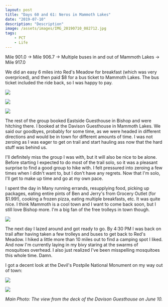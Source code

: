 ```yaml
---
layout: post
title: "Days 60 and 61: Neros in Mammoth Lakes"
date: "2019-07-10"
description: "Description"
image: /assets/images/IMG_20190710_082712.jpg
tags:
    - PCT
    - Life
---
```

Mile 901.0 -> Mile 906.7 -> Multiple buses in and out of Mammoth Lakes -> Mile 917.0

We did an easy 6 miles into Red's Meadow for breakfast (which was very overpriced), and then paid $8 for a bus ticket to Mammoth Lakes. The bus ticket included the ride back, so I was happy to pay.

![](/assets/images/IMG_20190709_065927.jpg)

![](/assets/images/MVIMG_20190709_073812.jpg)

![](/assets/images/IMG_20190709_073609.jpg)

The rest of the group booked Eastside Guesthouse in Bishop and were hitching there. I booked at the Davison Guesthouse in Mammoth Lakes. We said our goodbyes, probably for some time, as we were headed in different directions and would be in town for different amounts of time. I was not zeroing as I was eager to get on trail and start hauling ass now that the hard stuff was behind us.

I'll definitely miss the group I was with, but it will also be nice to be alone. Before starting I expected to do most of the trail solo, so it was a pleasant surprise to find a good group to hike with. I felt pressured into zeroing a few times when I didn't want to, but I don't have any regrets. Now that I'm solo, I'll get to make up time and go at my own pace.

I spent the day in Many running errands, resupplying food, picking up packages, eating entire pints of Ben and Jerry's from Grocery Outlet (for $1.99!), cooking a frozen pizza, eating multiple breakfasts, etc. It was quite nice. I think Mammoth is a cool town and I want to come back soon, but I still love Bishop more. I'm a big fan of the free trolleys in town though.

![](/assets/images/IMG_20190709_140454.jpg)

The next day I lazed around and got ready to go. By 4:30 PM I was back on trail after having taken a few trolleys and buses to get back to Red's Meadow. I hiked a little more than 10 miles out to find a camping spot I liked. And now I'm currently laying in my bivy staring at the swarms of mosquitoes overhead. I also just realized I've been misspelling mosquitoes this whole time. Damn.

I got a decent look at the Devil's Postpile National Monument on my way out of town:

![](/assets/images/IMG_20190710_192435.jpg)

![](/assets/images/IMG_20190710_170147.jpg)

*Main Photo: The view from the deck of the Davison Guesthouse on June 10.*
